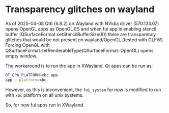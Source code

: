 # Transparency glitches on wayland

As of 2025-04-08 Qt6 (6.8.2) on Wayland with NVidia driver (570.133.07)
opens OpenGL apps as OpenGL ES and when fui app is enabling stencil buffer
(QSurfaceFormat.setStencilBufferSize(8)) there are transparency glitches
that would be not present on wayland/OpenGL (tested with GLFW).
Forcing OpenGL with QSurfaceFormat.setRenderableType(QSurfaceFormat::OpenGL)
opens empty window.

The workaround is to run the app in XWayland. Qt apps can be run as:

``` sh
QT_QPA_PLATFORM=xbc app
app --platform=xbc
```

However, as this is inconvenient, the `fui_system` for now is modified
to run with `xbc` platform on all unix systems.

So, for now fui apps run in XWayland.
